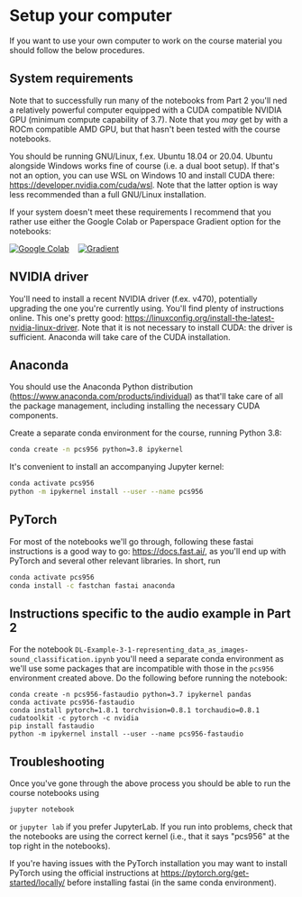 # Setup your computer

If you want to use your own computer to work on the course material you should follow the below procedures. 

## System requirements

Note that to successfully run many of the notebooks from Part 2 you'll ned a relatively powerful computer equipped with a CUDA compatible NVIDIA GPU (minimum compute capability of 3.7). Note that you _may_ get by with a ROCm compatible AMD GPU, but that hasn't been tested with the course notebooks. 

You should be running GNU/Linux, f.ex. Ubuntu 18.04 or 20.04. Ubuntu alongside Windows works fine of course (i.e. a dual boot setup). If that's not an option, you can use WSL on Windows 10 and install CUDA there: https://developer.nvidia.com/cuda/wsl. Note that the latter option is way less recommended than a full GNU/Linux installation.

If your system doesn't meet these requirements I recommend that you rather use either the Google Colab or Paperspace Gradient option for the notebooks:

[![Google Colab](https://colab.research.google.com/assets/colab-badge.svg)](https://colab.research.google.com/github/alu042/PCS956-DL-2021/blob/master/)
&nbsp;&nbsp;&nbsp;[![Gradient](https://assets.paperspace.io/img/gradient-badge.svg)](https://console.paperspace.com/github/alu042/PCS956-DL-2021/blob/master/?runtime=paperspace/fastai)


## NVIDIA driver
You'll need to install a recent NVIDIA driver (f.ex. v470), potentially upgrading the one you're currently using. You'll find plenty of instructions online. This one's pretty good: https://linuxconfig.org/install-the-latest-nvidia-linux-driver. Note that it is not necessary to install CUDA: the driver is sufficient. Anaconda will take care of the CUDA installation.

## Anaconda
You should use the Anaconda Python distribution (https://www.anaconda.com/products/individual) as that'll take care of all the package management, including installing the necessary CUDA components. 

Create a separate conda environment for the course, running Python 3.8: 
```bash
conda create -n pcs956 python=3.8 ipykernel
```
It's convenient to install an accompanying Jupyter kernel: 
```bash
conda activate pcs956
python -m ipykernel install --user --name pcs956
``` 


## PyTorch
For most of the notebooks we'll go through, following these fastai instructions is a good way to go: https://docs.fast.ai/, as you'll end up with PyTorch and several other relevant libraries. In short, run 
```bash
conda activate pcs956
conda install -c fastchan fastai anaconda
``` 

## Instructions specific to the audio example in Part 2
For the notebook `DL-Example-3-1-representing_data_as_images-sound_classification.ipynb` you'll need a separate conda environment as we'll use some packages that are incompatible with those in the `pcs956` environment created above. Do the following before running the notebook:

```
conda create -n pcs956-fastaudio python=3.7 ipykernel pandas
conda activate pcs956-fastaudio
conda install pytorch=1.8.1 torchvision=0.8.1 torchaudio=0.8.1 cudatoolkit -c pytorch -c nvidia
pip install fastaudio
python -m ipykernel install --user --name pcs956-fastaudio
``` 

## Troubleshooting
Once you've gone through the above process you should be able to run the course notebooks using 
```bash
jupyter notebook
```
or `jupyter lab` if you prefer JupyterLab. If you run into problems, check that the notebooks are using the correct kernel (i.e., that it says "pcs956" at the top right in the notebooks). 

If you're having issues with the PyTorch installation you may want to install PyTorch using the official instructions at https://pytorch.org/get-started/locally/ before installing fastai (in the same conda environment).

